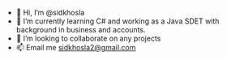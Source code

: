 - 👋 Hi, I’m @sidkhosla
- 🌱 I’m currently learning C# and working as a Java SDET with background in business and accounts.
- 💞️ I’m looking to collaborate on any projects
- 📫 Email me sidkhosla2@gmail.com
